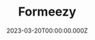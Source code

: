 ---
title: "Formeezy"
website: "https://formeezy.com/"
description: "Build modern forms without leaving the frontend Store submissions, receive email notifications, and connect HTML forms with your favorite apps all without writing backend server code"
date: 2023-03-20T00:00:00.000Z
draft: false
tool: ["Form"]
---